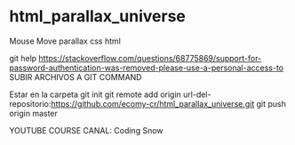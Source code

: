 # html_parallax_universe
Mouse Move parallax css html

git help
https://stackoverflow.com/questions/68775869/support-for-password-authentication-was-removed-please-use-a-personal-access-to
SUBIR ARCHIVOS A GIT COMMAND

Estar en la carpeta
git init
git remote add origin url-del-repositorio:https://github.com/ecomy-cr/html_parallax_universe.git
git push origin master

YOUTUBE COURSE CANAL: Coding Snow
